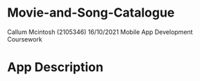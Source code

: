 # Movie-and-Song-Catalogue
Callum Mcintosh (2105346) 16/10/2021 Mobile App Development Coursework

# App Description
